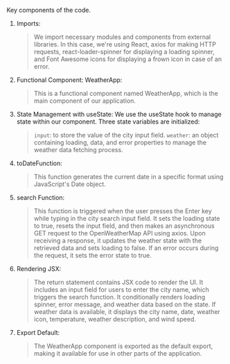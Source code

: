 Key components of the code.
1. Imports:
   > We import necessary modules and components from external libraries. In this case, we're using React, axios for making HTTP requests, react-loader-spinner for displaying a loading spinner, and Font Awesome icons for displaying a frown icon in case of an error.

3. Functional Component: WeatherApp:
   > This is a functional component named WeatherApp, which is the main component of our application.

4. State Management with useState:
   We use the useState hook to manage state within our component. Three state variables are initialized:
     > `input`: to store the value of the city input field.
     > `weather`: an object containing loading, data, and error properties to manage the weather data fetching process.

5. toDateFunction:
   > This function generates the current date in a specific format using JavaScript's Date object.

6. search Function:
   > This function is triggered when the user presses the Enter key while typing in the city search input field.
   > It sets the loading state to true, resets the input field, and then makes an asynchronous GET request to the OpenWeatherMap API using axios.
   > Upon receiving a response, it updates the weather state with the retrieved data and sets loading to false.
   > If an error occurs during the request, it sets the error state to true.

7. Rendering JSX:
   > The return statement contains JSX code to render the UI.
   > It includes an input field for users to enter the city name, which triggers the search function.
   > It conditionally renders loading spinner, error message, and weather data based on the state.
   > If weather data is available, it displays the city name, date, weather icon, temperature, weather description, and wind speed.

8. Export Default:
   > The WeatherApp component is exported as the default export, making it available for use in other parts of the application.
